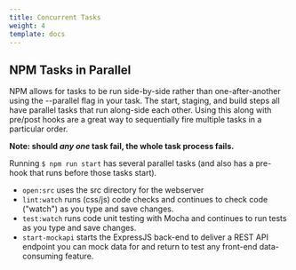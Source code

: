 ```yaml
---
title: Concurrent Tasks
weight: 4
template: docs
---
```


## NPM Tasks in Parallel
NPM allows for tasks to be run side-by-side rather than one-after-another using the --parallel flag in your task. The start, staging, and build steps all have parallel tasks that run along-side each other. Using this along with pre/post hooks are a great way to sequentially fire multiple tasks in a particular order.

**Note: should *any one* task fail, the whole task process fails.**

Running `$ npm run start` has several parallel tasks (and also has a pre-hook that runs before those tasks start).

- `open:src` uses the src directory for the webserver
- `lint:watch` runs (css/js) code checks and continues to check code ("watch") as you type and save changes.
- `test:watch` runs code unit testing with Mocha and continues to run tests as you type and save changes.
- `start-mockapi` starts the ExpressJS back-end to deliver a REST API endpoint you can mock data for and return to test any front-end data-consuming feature.